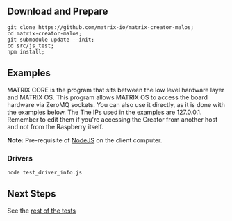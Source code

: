 ## Download and Prepare
```
git clone https://github.com/matrix-io/matrix-creator-malos;
cd matrix-creator-malos;
git submodule update --init;
cd src/js_test;
npm install;
```

## Examples
MATRIX CORE is the program that sits between the low level hardware layer and MATRIX OS. This program allows MATRIX OS to access the board hardware via ZeroMQ sockets. You can also use it directly, as it is done with the examples below. The The IPs used in the examples are 127.0.0.1. Remember to edit them if you're accessing the Creator from another host and not from the Raspberry itself.

**Note:** Pre-requisite of [NodeJS](https://nodejs.org/en/download) on the client computer.

### Drivers

```
node test_driver_info.js
```

## Next Steps
See the [rest of the tests](../examples/tests)